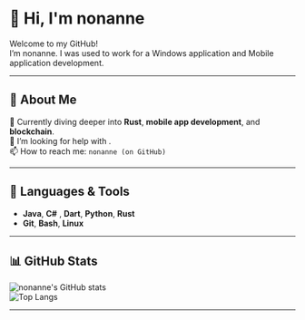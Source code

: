 # 👋 Hi, I'm **nonanne**  

Welcome to my GitHub!  
I’m nonanne. I was used to work for a Windows application and Mobile application development. 

---

## 🧠 About Me  
🌱 Currently diving deeper into **Rust**, **mobile app development**, and **blockchain**.   
🤔 I’m looking for help with .     
📫 How to reach me: `nonanne (on GitHub)`

---

## 🧰 Languages & Tools  
-  **Java**, **C#** , **Dart**, **Python**, **Rust**  
- **Git**, **Bash**, **Linux**  

---

## 📊 GitHub Stats  
![nonanne's GitHub stats](https://github-readme-stats.vercel.app/api?username=nonanne&show_icons=true&theme=tokyonight)  
![Top Langs](https://github-readme-stats.vercel.app/api/top-langs/?username=nonanne&layout=compact&theme=tokyonight)  

---
